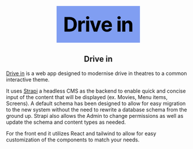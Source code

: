<center>
  <img height="100px" src="https://github.com/owen-duncan-snobel/driveIn/blob/master/images/drivein.png?raw=true">
</center>

<center> <h2>Drive in </h2>
 </center>
 
[Drive in](https://driveinfrontend.herokuapp.com) is a web app designed to modernise drive in theatres to a common interactive theme.

 It uses [Strapi](https://github.com/strapi/strapi) a headless CMS as the backend to enable quick and concise input of the content that will be displayed (ex. Movies, Menu items, Screens). A default schema has been designed to allow for easy migration to the new system without the need to rewrite a database schema from the ground up. Strapi also allows the Admin to change permissions as well as update the schema and content types as needed. 

For the front end it utilizes React and tailwind to allow for easy customization of the components to match your needs.


